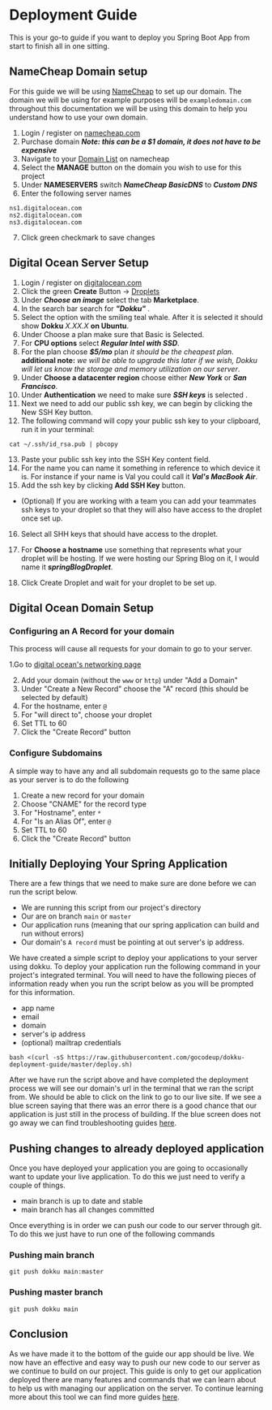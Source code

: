 # Deployment Guide
This is your go-to guide if you want to deploy you Spring Boot App from start to finish all in one sitting.

## NameCheap Domain setup
For this guide we will be using [NameCheap](https://www.namecheap.com/) to set up our domain. The domain we will be using for example purposes will be `exampledomain.com` throughout this documentation we will be using this domain to help you understand how to use your own domain.

1. Login / register on [namecheap.com](https://www.namecheap.com/)
2. Purchase domain ***Note: this can be a $1 domain, it does not have to be expensive***
3. Navigate to your [Domain List](https://ap.www.namecheap.com/domains/list/) on namecheap
4. Select the **MANAGE** button on the domain you wish to use for this project
5. Under **NAMESERVERS** switch ***NameCheap BasicDNS*** to ***Custom DNS***
6. Enter the following server names

```
ns1.digitalocean.com
ns2.digitalocean.com
ns3.digitalocean.com
```
7. Click green checkmark to save changes

## Digital Ocean Server Setup
1. Login / register on [digitalocean.com](https://cloud.digitalocean.com/)
3. Click the green **Create** Button -> [Droplets](https://cloud.digitalocean.com/droplets/new)
4. Under ***Choose an image*** select the tab **Marketplace**.
5. In the search bar search for ***"Dokku"*** .
6. Select the option with the smiling teal whale. After it is selected it should show **Dokku** *X.XX.X* **on Ubuntu**.
7. Under Choose a plan make sure that Basic is Selected.
8. For **CPU options** select ***Regular Intel with SSD***.
9. For the plan choose ***$5/mo*** plan *it should be the cheapest plan*.
   **additional note:** *we will be able to upgrade this later if we wish, Dokku will let us know the storage and memory utilization on our server*.
9. Under **Choose a datacenter region** choose either ***New York*** or ***San Francisco***.
10. Under **Authentication** we need to make sure ***SSH keys*** is selected .
11. Next we need to add our public ssh key, we can begin by clicking the New SSH Key button.
12. The following command will copy your public ssh key to your clipboard, run it in your terminal:
```
cat ~/.ssh/id_rsa.pub | pbcopy
```
13. Paste your public ssh key into the SSH Key content field.
14. For the name you can name it something in reference to which device it is. For instance if your name is Val you could call it ***Val's MacBook Air***.
15. Add the ssh key by clicking **Add SSH Key** button.
- (Optional) If you are working with a team you can add your teammates ssh keys to your droplet so that they will also have access to the droplet once set up.
16. Select all SHH keys that should have access to the droplet.

18. For **Choose a hostname** use something that represents what your droplet will be hosting. If we were hosting our Spring Blog on it, I would name it ***springBlogDroplet***.
19. Click Create Droplet and wait for your droplet to be set up.
## Digital Ocean Domain Setup
### Configuring an A Record for your domain

This process will cause all requests for your domain to go to your server.

1.Go to [digital ocean's networking page](https://cloud.digitalocean.com/networking)

2. Add your domain (without the `www` or `http`) under "Add a Domain"
3. Under "Create a New Record" choose the "A" record (this should be selected by
   default)
4. For the hostname, enter `@`
5. For "will direct to", choose your droplet
6. Set TTL to 60
7. Click the "Create Record" button
### Configure Subdomains
A simple way to have any and all subdomain requests go to the same place as your
server is to do the following
1. Create a new record for your domain
2. Choose "CNAME" for the record type
3. For "Hostname", enter `*`
4. For "Is an Alias Of", enter `@`
5. Set TTL to 60
6. Click the "Create Record" button
## Initially Deploying Your Spring Application

There are a few things that we need to make sure are done before we can run the script below.

- We are running this script from our project's directory
- Our are on branch `main` or `master`
- Our application runs (meaning that our spring application can build and run without errors)
- Our domain's `A record` must be pointing at out server's ip address.

We have created a simple script to deploy your applications to your server using dokku. To deploy your application run the following command in your project's integrated terminal. You will need to have the following pieces of information ready when you run the script below as you will be prompted for this information.
- app name
- email
- domain 
- server's ip address
- (optional) mailtrap credentials
```
bash <(curl -sS https://raw.githubusercontent.com/gocodeup/dokku-deployment-guide/master/deploy.sh)
```
After we have run the script above and have completed the deployment process we will see our domain's url in the terminal that we ran the script from. We should be able to click on the link to go to our live site. If we see a blue screen saying that there was an error there is a good chance that our application is just still in the process of building. If the blue screen does not go away we can find troubleshooting guides [here](https://cloud.digitalocean.com/networking).

## Pushing changes to already deployed application
Once you have deployed your application you are going to occasionally want to update your live application. To do this we just need to verify a couple of things.

- main branch is up to date and stable
- main branch has all changes committed

Once everything is in order we can push our code to our server through git. To do this we just have to run one of the following commands

### Pushing main branch
```
git push dokku main:master
```
### Pushing master branch
```
git push dokku main
```

## Conclusion
As we have made it to the bottom of the guide our app should be live. We now have an effective and easy way to push our new code to our server as we continue to build on our project. This guide is only to get our application deployed there are many features and commands that we can learn about to help us with managing our application on the server. To continue learning more about this tool we can find more guides [here](https://github.com/gocodeup/dokku-deployment-guide). 

